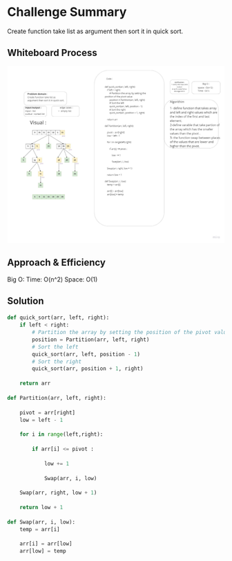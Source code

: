 # Challenge Summary
Create function take list as argument then sort it in quick sort.

## Whiteboard Process
![quicksort](./quicksort.jpg)

## Approach & Efficiency

Big O:
Time: O(n^2)
Space: O(1)

## Solution


```py
def quick_sort(arr, left, right):
    if left < right:
        # Partition the array by setting the position of the pivot value
        position = Partition(arr, left, right)
        # Sort the left
        quick_sort(arr, left, position - 1)
        # Sort the right
        quick_sort(arr, position + 1, right)

    return arr

def Partition(arr, left, right):

    pivot = arr[right]
    low = left - 1

    for i in range(left,right):

        if arr[i] <= pivot :

            low += 1

            Swap(arr, i, low)

    Swap(arr, right, low + 1)

    return low + 1

def Swap(arr, i, low):
    temp = arr[i]

    arr[i] = arr[low]
    arr[low] = temp

```
